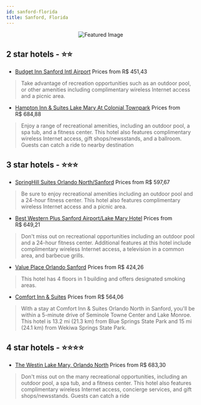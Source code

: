 ```yaml
---
id: sanford-florida
title: Sanford, Florida
---
```


<center><img src="https://i.travelapi.com/hotels/1000000/490000/487700/487614/09a62cf2_z.jpg" alt="Featured Image" /></center>


##  2 star hotels - ⭐️⭐️

-    [Budget Inn Sanford Intl Airport](https://us.hurb.com/hotels/sanford/budget-inn-sanford-intl-airport-JNP-JP192334?cmp=18055) Prices from R$ 451,43
   > Take advantage of recreation opportunities such as an outdoor pool, or other amenities including complimentary wireless Internet access and a picnic area.
-    [Hampton Inn & Suites Lake Mary At Colonial Townpark](https://us.hurb.com/hotels/sanford/hampton-inn-suites-lake-mary-at-colonial-townpark-JNP-JP335778?cmp=18055) Prices from R$ 684,88
   > Enjoy a range of recreational amenities, including an outdoor pool, a spa tub, and a fitness center. This hotel also features complimentary wireless Internet access, gift shops/newsstands, and a ballroom. Guests can catch a ride to nearby destination

##  3 star hotels - ⭐️⭐️⭐️

-    [SpringHill Suites Orlando North/Sanford](https://us.hurb.com/hotels/sanford/springhill-suites-orlando-north-sanford-JNP-JP975908?cmp=18055) Prices from R$ 597,67
   > Be sure to enjoy recreational amenities including an outdoor pool and a 24-hour fitness center. This hotel also features complimentary wireless Internet access and a picnic area.
-    [Best Western Plus Sanford Airport/Lake Mary Hotel](https://us.hurb.com/hotels/sanford/best-western-plus-sanford-airport-lake-mary-hotel-JNP-JP815224?cmp=18055) Prices from R$ 649,21
   > Don't miss out on recreational opportunities including an outdoor pool and a 24-hour fitness center. Additional features at this hotel include complimentary wireless Internet access, a television in a common area, and barbecue grills.
-    [Value Place Orlando Sanford](https://us.hurb.com/hotels/sanford/value-place-orlando-sanford-JNP-JP679648?cmp=18055) Prices from R$ 424,26
   > This hotel has 4 floors in 1 building and offers designated smoking areas.
-    [Comfort Inn & Suites](https://us.hurb.com/hotels/sanford/comfort-inn-suites-JNP-JP849070?cmp=18055) Prices from R$ 564,06
   > With a stay at Comfort Inn & Suites Orlando North in Sanford, you'll be within a 5-minute drive of Seminole Towne Center and Lake Monroe. This hotel is 13.2 mi (21.3 km) from Blue Springs State Park and 15 mi (24.1 km) from Wekiwa Springs State Park.

##  4 star hotels - ⭐️⭐️⭐️⭐️

-    [The Westin Lake Mary, Orlando North](https://us.hurb.com/hotels/sanford/the-westin-lake-mary-orlando-north-JNP-JP336018?cmp=18055) Prices from R$ 683,30
   > Don't miss out on the many recreational opportunities, including an outdoor pool, a spa tub, and a fitness center. This hotel also features complimentary wireless Internet access, concierge services, and gift shops/newsstands. Guests can catch a ride
